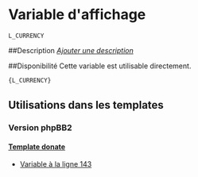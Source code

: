 # Variable d'affichage
```
L_CURRENCY
```


##Description
[*Ajouter une description*](https://fa-tvars.appspot.com/var/L_CURRENCY)

##Disponibilité
Cette variable est utilisable directement.

```html
{L_CURRENCY}
```

## Utilisations dans les templates

### Version phpBB2

#### [Template donate](subsilver/donate.md#readme)
* [Variable &agrave; la ligne 143](../subsilver/donate.tpl#L143)